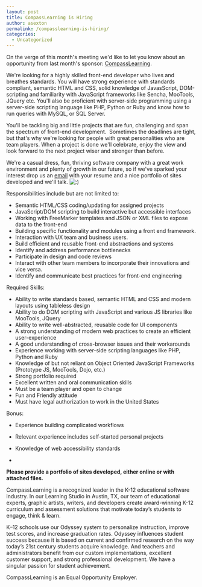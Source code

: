 ```yaml
---
layout: post
title: CompassLearning is Hiring
author: asexton
permalink: /compasslearning-is-hiring/
categories:
  - Uncategorized
---
```

On the verge of this month's meeting we'd like to let you know about an opportunity from last month's sponsor: [CompassLearning][1].

We're looking for a highly skilled front-end developer who lives and breathes standards. You will have strong experience with standards compliant, semantic HTML and CSS, solid knowledge of JavasScript, DOM-scripting and familiarity with JavaScript frameworks like Sencha, MooTools, JQuery etc. You'll also be proficient with server-side programming using a server-side scripting language like PHP, Python or Ruby and know how to run queries with MySQL, or SQL Server.

You'll be tackling big and little projects that are fun, challenging and span the spectrum of front-end development.  Sometimes the deadlines are tight, but that's why we're looking for people with great personalities who are team players. When a project is done we'll celebrate, enjoy the view and look forward to the next project wiser and stronger than before.

We're a casual dress, fun, thriving software company with a great work environment and plenty of growth in our future, so if we've sparked your interest drop us an [email][2] with your resume and a nice portfolio of sites developed and we'll talk. <img src='http://austinjavascript.com/wp-includes/images/smilies/icon_smile.gif' alt=':)' class='wp-smiley' />

Responsibilities include but are not limited to:

* Semantic HTML/CSS coding/updating for assigned projects
* JavaScript/DOM scripting to build interactive but accessible interfaces
* Working with FreeMarker templates and JSON or XML files to expose data to the front-end
* Building specific functionality and modules using a front end framework.
* Interaction with UX team and business users.
* Build efficient and reusable front-end abstractions and systems
* Identify and address performance bottlenecks
* Participate in design and code reviews
* Interact with other team members to incorporate their innovations and vice versa.
* Identify and communicate best practices for front-end engineering

Required Skills:

* Ability to write standards based, semantic HTML and CSS and modern layouts using tableless design
* Ability to do DOM scripting with JavaScript and various JS libraries like MooTools, JQuery
* Ability to write well-abstracted, reusable code for UI components
* A strong understanding of modern web practices to create an efficient user-experience
* A good understanding of cross-browser issues and their workarounds
* Experience working with server-side scripting languages like PHP, Python and Ruby
* Knowledge of but not reliant on Object Oriented JavaScript Frameworks (Prototype JS, MooTools, Dojo, etc.)
* Strong portfolio required
* Excellent written and oral communication skills
* Must be a team player and open to change
* Fun and Friendly attitude
* Must have legal authorization to work in the United States

Bonus:

* Experience building complicated workflows
* Relevant experience includes self-started personal projects
* Knowledge of web accessibility standards

*
**Please provide a portfolio of sites developed, either online or with attached files.**

CompassLearning is a recognized leader in the K-12 educational software industry. In our Learning Studio in Austin, TX, our team of educational experts, graphic artists, writers, and developers create award-winning K-12 curriculum and assessment solutions that motivate today’s students to engage, think & learn.

K–12 schools use our Odyssey system to personalize instruction, improve test scores, and increase graduation rates. Odyssey influences student success because it is based on current and confirmed research on the way today’s 21st century students acquire knowledge. And teachers and administrators benefit from our custom implementations, excellent customer support, and strong professional development. We have a singular passion for student achievement.

CompassLearning is an Equal Opportunity Employer.

 [1]: http://compasslearning.com/ "CompassLearning"
 [2]: mailto:LSalin@compasslearning.com
